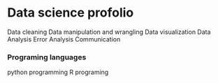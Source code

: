 # Data science profolio 
Data cleaning
Data manipulation and wrangling 
Data visualization 
Data Analysis 
Error Analysis 
Communication 

### Programing languages 
python programming 
R programing 


